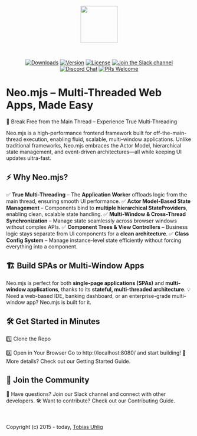 <p align="center">
  <img height="100"src="https://raw.githubusercontent.com/neomjs/pages/main/resources_pub/images/logo/neo_logo_text_primary.svg">
</p>
</br>
<p align="center">
  <a href="https://npmcharts.com/compare/neo.mjs?minimal=true"><img src="https://img.shields.io/npm/dm/neo.mjs.svg?label=Downloads" alt="Downloads"></a>
  <a href="https://www.npmjs.com/package/neo.mjs"><img src="https://img.shields.io/npm/v/neo.mjs.svg?logo=npm" alt="Version"></a>
  <a href="https://www.npmjs.com/package/neo.mjs"><img src="https://img.shields.io/npm/l/neo.mjs.svg?label=License" alt="License"></a>
  <a href="https://join.slack.com/t/neomjs/shared_invite/zt-6c50ueeu-3E1~M4T9xkNnb~M_prEEOA"><img src="https://img.shields.io/badge/Slack-Neo.mjs-brightgreen.svg?logo=slack" alt="Join the Slack channel"></a>
  <a href="https://discord.gg/6p8paPq"><img src="https://img.shields.io/discord/656620537514164249?label=Discord&logo=discord&logoColor=white" alt="Discord Chat"></a>
  <a href="./CONTRIBUTING.md"><img src="https://img.shields.io/badge/PRs-welcome-green.svg?logo=GitHub&logoColor=white" alt="PRs Welcome"></a>
</p>

# Neo.mjs – Multi-Threaded Web Apps, Made Easy
:rocket: Break Free from the Main Thread – Experience True Multi-Threading

Neo.mjs is a high-performance frontend framework built for off-the-main-thread execution, enabling fluid, scalable,
multi-window applications. Unlike traditional frameworks, Neo.mjs embraces the Actor Model, hierarchical state management,
and event-driven architectures—all while keeping UI updates ultra-fast.

## :zap: Why Neo.mjs?
:white_check_mark: **True Multi-Threading** – The **Application Worker** offloads logic from the main thread, ensuring smooth UI performance.
:white_check_mark: **Actor Model-Based State Management** – Components bind to **multiple hierarchical StateProviders**, enabling clean, scalable state handling.
:white_check_mark: **Multi-Window & Cross-Thread Synchronization** – Manage state seamlessly across browser windows without complex APIs.
:white_check_mark: **Component Trees & View Controllers** – Business logic stays separate from UI components for a **clean architecture**.
:white_check_mark: **Class Config System** – Manage instance-level state efficiently without forcing everything into a component.

## :building_construction: Build SPAs or Multi-Window Apps

Neo.mjs is perfect for both **single-page applications (SPAs)** and **multi-window applications**,
thanks to its **stateful, multi-threaded architecture**.
:bulb: Need a web-based IDE, banking dashboard, or an enterprise-grade multi-window app? Neo.mjs is built for it.

## :hammer_and_wrench: Get Started in Minutes
:one: Clone the Repo

:three: Open in Your Browser
Go to http://localhost:8080/ and start building!
:book: More details? Check out our Getting Started Guide.

## :handshake: Join the Community

:speech_balloon: Have questions? Join our Slack channel and connect with other developers.
:hammer_and_wrench: Want to contribute? Check out our Contributing Guide.

</br></br>
Copyright (c) 2015 - today, <a href="https://www.linkedin.com/in/tobiasuhlig/">Tobias Uhlig</a>
